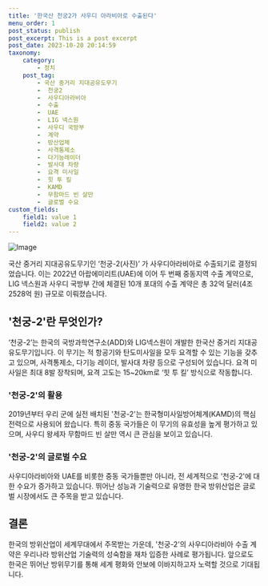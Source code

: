```yaml
---
title: '한국산 천궁2가 사우디 아라비아로 수출된다'
menu_order: 1
post_status: publish
post_excerpt: This is a post excerpt
post_date: 2023-10-20 20:14:59
taxonomy:
    category:
        - 정치
    post_tag:
        - 국산 중거리 지대공유도무기
        -  천궁2
        -  사우디아라비아
        -  수출
        -  UAE
        -  LIG 넥스원
        -  사우디 국방부
        -  계약
        -  방산업체
        -  사격통제소
        -  다기능레이더
        -  발사대 차량
        -  요격 미사일
        -  힛 투 킬
        -  KAMD
        -  무함마드 빈 살만
        -  글로벌 수요
custom_fields:
    field1: value 1
    field2: value 2
---
```


![Image](https://imgnews.pstatic.net/image/020/2024/02/06/0003546888_001_20240206212801059.jpg?type=w647)


국산 중거리 지대공유도무기인 ‘천궁-2(사진)’ 가 사우디아라비아로 수출되기로 결정되었습니다. 이는 2022년 아랍에미리트(UAE)에 이어 두 번째 중동지역 수출 계약으로, LIG 넥스원과 사우디 국방부 간에 체결된 10개 포대의 수출 계약은 총 32억 달러(4조2528억 원) 규모로 이뤄졌습니다. 

## '천궁-2'란 무엇인가?
‘천궁-2’는 한국의 국방과학연구소(ADD)와 LIG넥스원이 개발한 한국산 중거리 지대공유도무기입니다. 이 무기는 적 항공기와 탄도미사일을 모두 요격할 수 있는 기능을 갖추고 있으며, 사격통제소, 다기능 레이더, 발사대 차량 등으로 구성되어 있습니다. 요격 미사일은 최대 8발 장착되며, 요격 고도는 15~20km로 ‘힛 투 킬’ 방식으로 작동합니다.

### '천궁-2'의 활용
2019년부터 우리 군에 실전 배치된 '천궁-2'는 한국형미사일방어체계(KAMD)의 핵심 전력으로 사용되어 왔습니다. 특히 중동 국가들은 이 무기의 유효성을 높게 평가하고 있으며, 사우디 왕세자 무함마드 빈 살만 역시 큰 관심을 보이고 있습니다.

### '천궁-2'의 글로벌 수요
사우디아라비아와 UAE를 비롯한 중동 국가들뿐만 아니라, 전 세계적으로 '천궁-2'에 대한 수요가 증가하고 있습니다. 뛰어난 성능과 기술력으로 유명한 한국 방위산업은 글로벌 시장에서도 큰 주목을 받고 있습니다.

## 결론
한국의 방위산업이 세계무대에서 주목받는 가운데, '천궁-2'의 사우디아라비아 수출 계약은 우리나라 방위산업 기술력의 성숙함을 재차 입증한 사례로 평가됩니다. 앞으로도 한국은 뛰어난 방위무기를 통해 세계 평화와 안보에 이바지하고자 노력할 것으로 기대됩니다.
